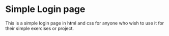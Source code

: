 # Simple Login page
This is a simple login page in html and css for anyone who wish to use it for their simple exercises or project.
